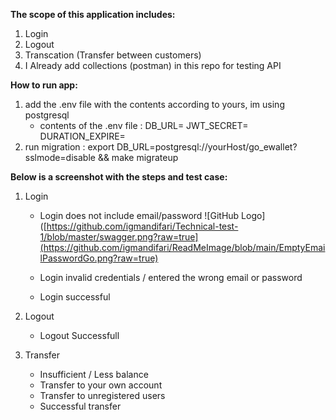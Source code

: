 **The scope of this application includes:**
1. Login
2. Logout
3. Transcation (Transfer between customers)
4. I Already add collections (postman) in this repo for testing API
   

**How to run app:**
1. add the .env file with the contents according to yours, im using postgresql
   - contents of the .env file :
      DB_URL=
      JWT_SECRET=
      DURATION_EXPIRE=
2. run migration : export DB_URL=postgresql://yourHost/go_ewallet?sslmode=disable && make migrateup
   
   
**Below is a screenshot with the steps and test case:**
1. Login
   - Login does not include email/password
      ![GitHub Logo]([https://github.com/igmandifari/Technical-test-1/blob/master/swagger.png?raw=true](https://github.com/igmandifari/ReadMeImage/blob/main/EmptyEmailPasswordGo.png?raw=true)
     
   - Login invalid credentials / entered the wrong email or password
   - Login successful
     
3. Logout
   - Logout Successfull
     
5. Transfer
   - Insufficient / Less balance
   - Transfer to your own account
   - Transfer to unregistered users
   - Successful transfer
